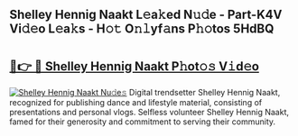 ## Shelley Hennig Naakt L𝚎a𝚔ed N𝚞𝚍e - Part-K4V Vi𝚍𝚎o L𝚎a𝚔s - H𝚘𝚝 O𝚗𝚕yf𝚊ns P𝚑𝚘tos 5HdBQ

# <h2><a href="http://kfa0wq.oniu.top/?m=Shelley+Hennig+Naakt">🔗👉 🔴 Shelley Hennig Naakt P𝚑ot𝚘𝚜 V𝚒d𝚎o</a></h2>

[![Shelley Hennig Naakt Nu𝚍e𝚜](https://i.imgur.com/0qMVB7G.gif)](http://kfa0wq.oniu.top/?m=Shelley+Hennig+Naakt)
Digital trendsetter Shelley Hennig Naakt, recognized for publishing dance and lifestyle material, consisting of presentations and personal vlogs. Selfless volunteer Shelley Hennig Naakt, famed for their generosity and commitment to serving their community.  
